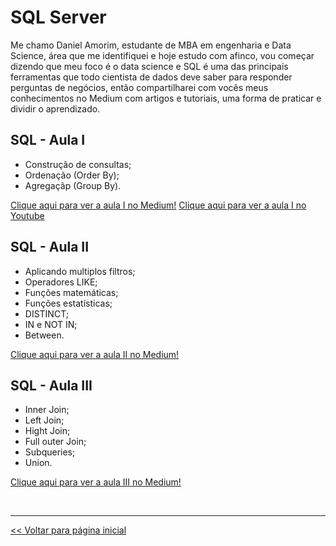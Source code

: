 # SQL Server

Me chamo Daniel Amorim, estudante de MBA em engenharia e Data Science, área que me identifiquei e hoje estudo com afinco, vou começar dizendo que meu foco é o data science e SQL é uma das principais ferramentas que todo cientista de dados deve saber para responder perguntas de negócios, então compartilharei com vocês meus conhecimentos no Medium com artigos e tutoriais, uma forma de praticar e dividir o aprendizado.

## SQL - Aula I 
 
 - Construção de consultas;
 - Ordenação (Order By);
 - Agregaçãp (Group By).

[Clique aqui para ver a aula I no Medium!](https://medium.com/@dev.daniel.amorim/sql-do-princ%C3%ADpio-ao-fim-parte-i-ee9ea4b11652)
[Clique aqui para ver a aula I no Youtube](https://www.youtube.com/watch?v=2CUFyHaGwx8)

## SQL - Aula II

 - Aplicando multiplos filtros;
 - Operadores LIKE;
 - Funções matemáticas;
 - Funções estatísticas;
 - DISTINCT;
 - IN e NOT IN;
 - Between.

[Clique aqui para ver a aula II no Medium!](https://medium.com/@dev.daniel.amorim/sql-do-principio-ao-fim-parte-ii-5287b169eb0c)

## SQL - Aula III

 - Inner Join;
 - Left Join;
 - Hight Join;
 - Full outer Join;
 - Subqueries;
 - Union.

[Clique aqui para ver a aula III no Medium!](https://medium.com/@dev.daniel.amorim/sql-do-princ%C3%ADpio-ao-fim-parte-iii-173b491e377d)

<br>
<hr>

[<< Voltar para página inicial](https://github.com/dev-daniel-amorim)
